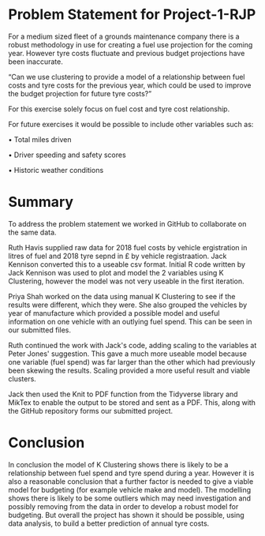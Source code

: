 
# Problem Statement for Project-1-RJP
For a medium sized fleet of a grounds maintenance company there is a robust methodology in use for creating a fuel use projection for the coming year.  However tyre costs fluctuate and previous budget projections have been inaccurate.  

“Can we use clustering to provide a model of a relationship between fuel costs and tyre costs for the previous year, which could be used to improve the budget projection for future tyre costs?”

For this exercise solely focus on fuel cost and tyre cost relationship.

For future exercises it would be possible to include other variables such as:

•	Total miles driven 

•	Driver speeding and safety scores

•	Historic weather conditions

# Summary
To address the problem statement we worked in GitHub to collaborate on the same data.

Ruth Havis supplied raw data for 2018 fuel costs by vehicle ergistration in litres of fuel and 2018 tyre sepnd in £ by vehicle registraation. Jack Kennison converted this to a useable csv format.  Initial R code written by Jack Kennison was used to plot and model the 2 variables using K Clustering, however the model was not very useable in the first iteration. 

Priya Shah worked on the data using manual K Clustering to see if the results were different, which they were.  She also grouped the vehicles by year of manufacture which provided a possible model and useful information on one vehicle with an outlying fuel spend.  This can be seen in our submitted files.

Ruth continued the work with Jack's code, adding scaling to the variables at Peter Jones' suggestion. This gave a much more useable model because one variable (fuel spend) was far larger than the other which had previously been skewing the results.  Scaling provided a more useful result and viable clusters.  

Jack then used the Knit to PDF function from the Tidyverse library and MikTex to enable the output to be stored and sent as a PDF.
This, along with the GitHub repository forms our submitted project.

# Conclusion
In conclusion the model of K Clustering shows there is likely to be a relationship between fuel spend and tyre spend during a year.  However it is also a reasonable conclusion that a further factor is needed to give a viable model for budgeting (for example vehicle make and model).  The modelling shows there is likely to be some outliers which may need investigation and possibly removing from the data in order to develop a robust model for budgeting.  But overall the project has shown it should be possible, using data analysis, to build a better prediction of annual tyre costs.
